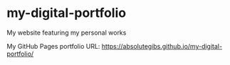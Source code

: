 # my-digital-portfolio
My website featuring my personal works

My GitHub Pages portfolio URL:
https://absolutegibs.github.io/my-digital-portfolio/
